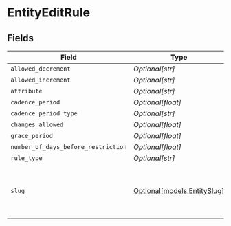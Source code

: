 # EntityEditRule


## Fields

| Field                                                  | Type                                                   | Required                                               | Description                                            | Example                                                |
| ------------------------------------------------------ | ------------------------------------------------------ | ------------------------------------------------------ | ------------------------------------------------------ | ------------------------------------------------------ |
| `allowed_decrement`                                    | *Optional[str]*                                        | :heavy_minus_sign:                                     | N/A                                                    |                                                        |
| `allowed_increment`                                    | *Optional[str]*                                        | :heavy_minus_sign:                                     | N/A                                                    |                                                        |
| `attribute`                                            | *Optional[str]*                                        | :heavy_minus_sign:                                     | N/A                                                    |                                                        |
| `cadence_period`                                       | *Optional[float]*                                      | :heavy_minus_sign:                                     | N/A                                                    |                                                        |
| `cadence_period_type`                                  | *Optional[str]*                                        | :heavy_minus_sign:                                     | N/A                                                    |                                                        |
| `changes_allowed`                                      | *Optional[float]*                                      | :heavy_minus_sign:                                     | N/A                                                    |                                                        |
| `grace_period`                                         | *Optional[float]*                                      | :heavy_minus_sign:                                     | N/A                                                    |                                                        |
| `number_of_days_before_restriction`                    | *Optional[float]*                                      | :heavy_minus_sign:                                     | N/A                                                    |                                                        |
| `rule_type`                                            | *Optional[str]*                                        | :heavy_minus_sign:                                     | N/A                                                    |                                                        |
| `slug`                                                 | [Optional[models.EntitySlug]](../models/entityslug.md) | :heavy_minus_sign:                                     | URL-friendly identifier for the entity schema          | contact                                                |